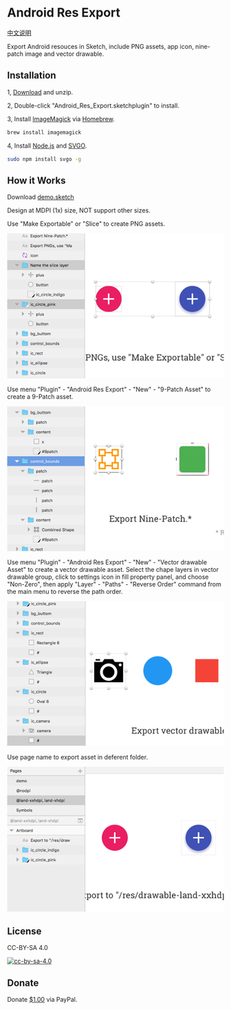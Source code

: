 # Android Res Export

[中文说明](https://github.com/Ashung/Android_Res_Export/blob/master/README_zh.md)

Export Android resouces in Sketch, include PNG assets, app icon, nine-patch image and vector drawable.

## Installation

1,  [Download](https://github.com/Ashung/Android_Res_Export/releases) and unzip.

2, Double-click "Android_Res_Export.sketchplugin" to install.

3, Install [ImageMagick](http://www.imagemagick.org/script/index.php) via [Homebrew](http://brew.sh/).

```bash
brew install imagemagick
```

4, Install [Node.js](https://nodejs.org/en/) and [SVGO](https://github.com/svg/svgo).

```bash
sudo npm install svgo -g
```

## How it Works

Download [demo.sketch](https://raw.githubusercontent.com/Ashung/Android_Res_Export/master/demo.sketch)

Design at MDPI (1x) size, NOT support other sizes.

Use "Make Exportable" or "Slice" to create PNG assets.

![](img/export_png_assets.png)

Use menu "Plugin" - "Android Res Export" - "New" - "9-Patch Asset" to create a 9-Patch asset.

![](img/export_nine_patch.png)

Use menu "Plugin" - "Android Res Export" - "New" - "Vector drawable Asset" to create a vector drawable asset. Select the chape layers in vector drawable group,  click to settings icon in fill property panel, and choose "Non-Zero", then apply "Layer" - "Paths" - "Reverse Order" command from the main menu to reverse the path order.

![](img/export_vector_drawable.png)

Use page name to export asset in deferent folder.

![](img/export_to_qualifier_folder.png)

## License

CC-BY-SA 4.0

[![cc-by-sa-4.0](https://i.creativecommons.org/l/by-sa/4.0/80x15.png)](http://creativecommons.org/licenses/by-sa/4.0/)

## Donate

Donate [$1.00](https://www.paypal.me/ashung/1) via PayPal. 
